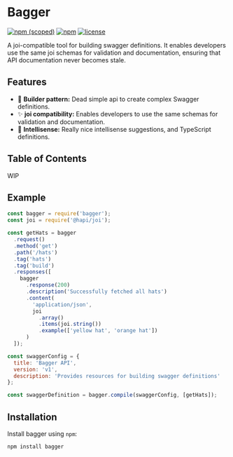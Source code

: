 # Bagger

[![npm (scoped)](https://img.shields.io/npm/v/@digitalroute/bagger?style=flat-square)](https://www.npmjs.com/package/@digitalroute/bagger)
[![npm](https://img.shields.io/npm/dm/@digitalroute/bagger)](https://www.npmjs.com/package/@digitalroute/bagger)
[![license](https://img.shields.io/github/license/digitalroute/bagger.svg?style=flat-square)](https://github.com/digitalroute/bagger/blob/master/LICENSE)

A joi-compatible tool for building swagger definitions. It enables developers use the same joi schemas for validation and documentation, ensuring that API documentation never becomes stale.

## Features

- 🔨 **Builder pattern:** Dead simple api to create complex Swagger definitions.
- ✨ **joi compatibility:** Enables developers to use the same schemas for validation and documentation.
- 🔎 **Intellisense:** Really nice intellisense suggestions, and TypeScript definitions.

## Table of Contents

WIP

## Example

```js
const bagger = require('bagger');
const joi = require('@hapi/joi');

const getHats = bagger
  .request()
  .method('get')
  .path('/hats')
  .tag('hats')
  .tag('build')
  .responses([
    bagger
      .response(200)
      .description('Successfully fetched all hats')
      .content(
        'application/json',
        joi
          .array()
          .items(joi.string())
          .example(['yellow hat', 'orange hat'])
      )
  ]);

const swaggerConfig = {
  title: 'Bagger API',
  version: 'v1',
  description: 'Provides resources for building swagger definitions'
};

const swaggerDefinition = bagger.compile(swaggerConfig, [getHats]);
```

## Installation

Install bagger using `npm`:

`npm install bagger`
